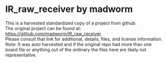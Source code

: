 
# IR_raw_receiver by madworm  
This is a harvested standardized copy of a project from github.  
The original project can be found at:  
https://github.com/madworm/IR_raw_receiver  
Please consult that link for additional, details, files, and license information.  
Note: It was auto harvested and if the original repo had more than one board file or anything out of the ordinary the files here are likely not representative.  
    